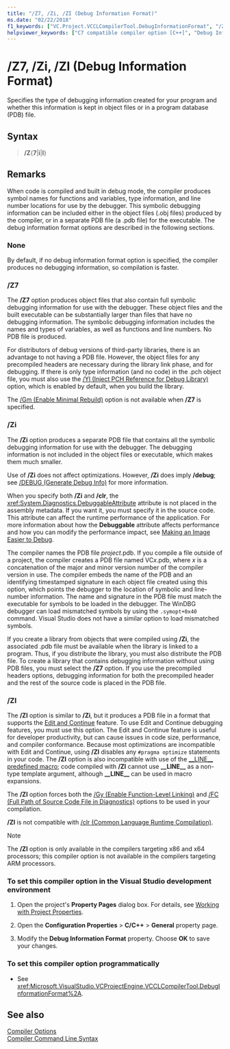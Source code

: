 ```yaml
---
title: "/Z7, /Zi, /ZI (Debug Information Format)"
ms.date: "02/22/2018"
f1_keywords: ["VC.Project.VCCLCompilerTool.DebugInformationFormat", "/ZI", "/Zi", "/Z7", "VC.Project.VCCLWCECompilerTool.DebugInformationFormat"]
helpviewer_keywords: ["C7 compatible compiler option [C++]", "Debug Information Format compiler option", "ZI compiler option", "-Zi compiler option [C++]", "/ZI compiler option [C++]", "Z7 compiler option [C++]", "debugging [C++], debug information files", "Zi compiler option [C++]", "/Zi compiler option [C++]", "program database compiler option [C++]", "full symbolic debugging information", "/Z7 compiler option [C++]", "line numbers only compiler option [C++]", "cl.exe compiler, debugging options", "-Z7 compiler option [C++]"]
---
```

# /Z7, /Zi, /ZI (Debug Information Format)

Specifies the type of debugging information created for your program and whether this information is kept in object files or in a program database (PDB) file.

## Syntax

> **/Z**{**7**|**i**|**I**}

## Remarks

When code is compiled and built in debug mode, the compiler produces symbol names for functions and variables, type information, and line number locations for use by the debugger. This symbolic debugging information can be included either in the object files (.obj files) produced by the compiler, or in a separate PDB file (a .pdb file) for the executable.  The debug information format options are described in the following sections.

### None

By default, if no debug information format option is specified, the compiler produces no debugging information, so compilation is faster.

### /Z7

The **/Z7** option produces object files that also contain full symbolic debugging information for use with the debugger. These object files and the built executable can be substantially larger than files that have no debugging information. The symbolic debugging information includes the names and types of variables, as well as functions and line numbers. No PDB file is produced.

For distributors of debug versions of third-party libraries, there is an advantage to not having a PDB file. However, the object files for any precompiled headers are necessary during the library link phase, and for debugging. If there is only type information (and no code) in the .pch object file, you must also use the [/Yl (Inject PCH Reference for Debug Library)](yl-inject-pch-reference-for-debug-library.md) option, which is enabled by default, when you build the library.

The [/Gm (Enable Minimal Rebuild)](gm-enable-minimal-rebuild.md) option is not available when **/Z7** is specified.

### /Zi

The **/Zi** option produces a separate PDB file that contains all the symbolic debugging information for use with the debugger. The debugging information is not included in the object files or executable, which makes them much smaller.

Use of **/Zi** does not affect optimizations. However, **/Zi** does imply **/debug**; see [/DEBUG (Generate Debug Info)](debug-generate-debug-info.md) for more information.

When you specify both **/Zi** and **/clr**, the <xref:System.Diagnostics.DebuggableAttribute> attribute is not placed in the assembly metadata. If you want it, you must specify it in the source code. This attribute can affect the runtime performance of the application. For more information about how the **Debuggable** attribute affects performance and how you can modify the performance impact, see [Making an Image Easier to Debug](/dotnet/framework/debug-trace-profile/making-an-image-easier-to-debug).

The compiler names the PDB file *project*.pdb. If you compile a file outside of a project, the compiler creates a PDB file named VC*x*.pdb, where *x* is a concatenation of the major and minor version number of the compiler version in use. The compiler embeds the name of the PDB and an identifying timestamped signature in each object file created using this option, which points the debugger to the location of symbolic and line-number information. The name and signature in the PDB file must match the executable for symbols to be loaded in the debugger. The WinDBG debugger can load mismatched symbols by using the `.symopt+0x40` command. Visual Studio does not have a similar option to load mismatched symbols.

If you create a library from objects that were compiled using **/Zi**, the associated .pdb file must be available when the library is linked to a program. Thus, if you distribute the library, you must also distribute the PDB file. To create a library that contains debugging information without using PDB files, you must select the **/Z7** option. If you use the precompiled headers options, debugging information for both the precompiled header and the rest of the source code is placed in the PDB file.

### /ZI

The **/ZI** option is similar to **/Zi**, but it produces a PDB file in a format that supports the [Edit and Continue](/visualstudio/debugger/edit-and-continue-visual-cpp) feature. To use Edit and Continue debugging features, you must use this option. The Edit and Continue feature is useful for developer productivity, but can cause issues in code size, performance, and compiler conformance. Because most optimizations are incompatible with Edit and Continue, using **/ZI** disables any `#pragma optimize` statements in your code. The **/ZI** option is also incompatible with use of the [&#95;&#95;LINE&#95;&#95; predefined macro](../../preprocessor/predefined-macros.md); code compiled with **/ZI** cannot use **&#95;&#95;LINE&#95;&#95;** as a non-type template argument, although **&#95;&#95;LINE&#95;&#95;** can be used in macro expansions.

The **/ZI** option forces both the [/Gy (Enable Function-Level Linking)](gy-enable-function-level-linking.md) and [/FC (Full Path of Source Code File in Diagnostics)](fc-full-path-of-source-code-file-in-diagnostics.md) options to be used in your compilation.

**/ZI** is not compatible with [/clr (Common Language Runtime Compilation)](clr-common-language-runtime-compilation.md).

> [!NOTE]
> The **/ZI** option is only available in the compilers targeting x86 and x64 processors; this compiler option is not available in the compilers targeting ARM processors.

### To set this compiler option in the Visual Studio development environment

1. Open the project's **Property Pages** dialog box. For details, see [Working with Project Properties](../working-with-project-properties.md).

1. Open the **Configuration Properties** > **C/C++** > **General** property page.

1. Modify the **Debug Information Format** property. Choose **OK** to save your changes.

### To set this compiler option programmatically

- See <xref:Microsoft.VisualStudio.VCProjectEngine.VCCLCompilerTool.DebugInformationFormat%2A>.

## See also

[Compiler Options](compiler-options.md)<br/>
[Compiler Command Line Syntax](../compiler-command-line-syntax.md)

